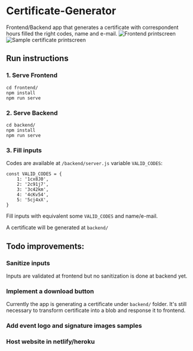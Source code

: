 # Certificate-Generator
Frontend/Backend app that generates a certificate with correspondent hours filled the right codes, name and e-mail.
![Frontend printscreen](https://i.imgur.com/MLbmVde.png)
![Sample certificate printscreen](https://i.imgur.com/40kZJWl.png)
## Run instructions
### 1. Serve Frontend
```
cd frontend/
npm install
npm run serve
```

### 2. Serve Backend
```
cd backend/
npm install
npm run serve
```

### 3. Fill inputs
Codes are available at `/backend/server.js` variable `VALID_CODES`:
```
const VALID_CODES = {
    1: '1cx8J0',
    2: '2c91j7',
    3: '3c42km',
    4: '4cKv54',
    5: '5cj4xX',
}
```
Fill inputs with equivalent some `VALID_CODES` and name/e-mail.

A certificate will be generated at `backend/`

## Todo improvements:
### Sanitize inputs
Inputs are validated at frontend but no sanitization is done at backend yet.

### Implement a download button
Currently the app is generating a certificate under `backend/` folder. It's still necessary to transform certificate into a blob and response it to frontend. 

### Add event logo and signature images samples

### Host website in netlify/heroku
